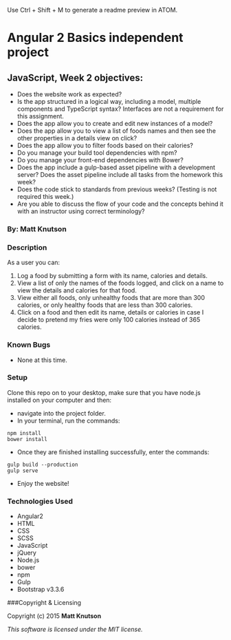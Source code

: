 Use Ctrl + Shift + M to generate a readme preview in ATOM.

# Angular 2 Basics independent project

## JavaScript, Week 2 objectives:

* Does the website work as expected?
* Is the app structured in a logical way, including a model, multiple components and TypeScript syntax? Interfaces are not a requirement for this assignment.
* Does the app allow you to create and edit new instances of a model?
* Does the app allow you to view a list of foods names and then see the other properties in a details view on click?
* Does the app allow you to filter foods based on their calories?
* Do you manage your build tool dependencies with npm?
* Do you manage your front-end dependencies with Bower?
* Does the app include a gulp-based asset pipeline with a development server? Does the asset pipeline include all tasks from the homework this week?
* Does the code stick to standards from previous weeks? (Testing is not required this week.)
* Are you able to discuss the flow of your code and the concepts behind it with an instructor using correct terminology?

### By: Matt Knutson

### Description

As a user you can:

1. Log a food by submitting a form with its name, calories and details.
2. View a list of only the names of the foods logged, and click on a name to view the details and calories for that food.
3. View either all foods, only unhealthy foods that are more than 300 calories, or only healthy foods that are less than 300 calories.
4. Click on a food and then edit its name, details or calories in case I decide to pretend my fries were only 100 calories instead of 365 calories.

### Known Bugs

* None at this time.

### Setup

Clone this repo on to your desktop, make sure that you have node.js installed on your computer and then:
* navigate into the project folder.
* In your terminal, run the commands:
```shell
npm install
bower install
```
* Once they are finished installing successfully, enter the commands:
```shell
gulp build --production
gulp serve
```
* Enjoy the website!

### Technologies Used
* Angular2
* HTML
* CSS
* SCSS
* JavaScript
* jQuery
* Node.js
* bower
* npm
* Gulp
* Bootstrap v3.3.6

###Copyright & Licensing

Copyright (c) 2015 **Matt Knutson**

*This software is licensed under the MIT license.*
